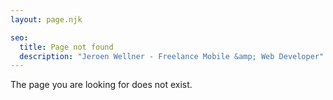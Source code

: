 ```yaml
---
layout: page.njk

seo:
  title: Page not found
  description: "Jeroen Wellner - Freelance Mobile &amp; Web Developer"
---
```

The page you are looking for does not exist.